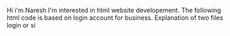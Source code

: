 Hi i'm Naresh
I'm interested in html website developement.
The following html code is based on login account for business.
Explanation of two files
login or si
